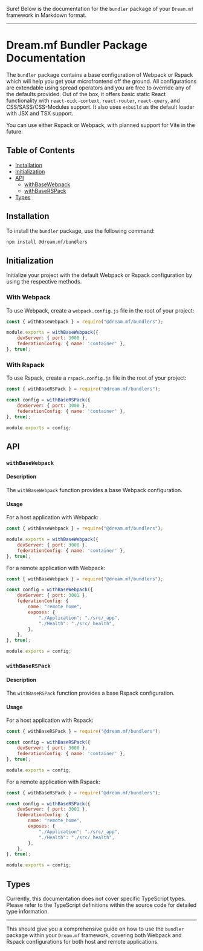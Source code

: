 Sure! Below is the documentation for the `bundler` package of your `Dream.mf` framework in Markdown format.

---

# Dream.mf Bundler Package Documentation

The `bundler` package contains a base configuration of Webpack or Rspack which will help you get your microfrontend off the ground. All configurations are extendable using spread operators and you are free to override any of the defaults provided. Out of the box, it offers basic static React functionality with `react-oidc-context`, `react-router`, `react-query`, and CSS/SASS/CSS-Modules support. It also uses `esbuild` as the default loader with JSX and TSX support.

You can use either Rspack or Webpack, with planned support for Vite in the future.

## Table of Contents

- [Installation](#installation)
- [Initialization](#initialization)
- [API](#api)
  - [withBaseWebpack](#withbasewebpack)
  - [withBaseRSPack](#withbaserpack)
- [Types](#types)

## Installation

To install the `bundler` package, use the following command:

```bash
npm install @dream.mf/bundlers
```

## Initialization

Initialize your project with the default Webpack or Rspack configuration by using the respective methods.

### With Webpack

To use Webpack, create a `webpack.config.js` file in the root of your project:

```javascript
const { withBaseWebpack } = require("@dream.mf/bundlers");

module.exports = withBaseWebpack({
    devServer: { port: 3000 },
    federationConfig: { name: 'container' },
}, true);
```

### With Rspack

To use Rspack, create a `rspack.config.js` file in the root of your project:

```javascript
const { withBaseRSPack } = require("@dream.mf/bundlers");

const config = withBaseRSPack({
    devServer: { port: 3000 },
    federationConfig: { name: 'container' },
}, true);

module.exports = config;
```

## API

### `withBaseWebpack`

#### Description

The `withBaseWebpack` function provides a base Webpack configuration.

#### Usage

For a host application with Webpack:

```javascript
const { withBaseWebpack } = require("@dream.mf/bundlers");

module.exports = withBaseWebpack({
    devServer: { port: 3000 },
    federationConfig: { name: 'container' },
}, true);
```

For a remote application with Webpack:

```javascript
const { withBaseWebpack } = require("@dream.mf/bundlers");

const config = withBaseWebpack({
    devServer: { port: 3001 },
    federationConfig: {
        name: "remote_home",
        exposes: {
            "./Application": "./src/_app",
            "./Health": "./src/_health",
        },
    },
}, true);

module.exports = config;
```

### `withBaseRSPack`

#### Description

The `withBaseRSPack` function provides a base Rspack configuration.

#### Usage

For a host application with Rspack:

```javascript
const { withBaseRSPack } = require("@dream.mf/bundlers");

const config = withBaseRSPack({
    devServer: { port: 3000 },
    federationConfig: { name: 'container' },
}, true);

module.exports = config;
```

For a remote application with Rspack:

```javascript
const { withBaseRSPack } = require("@dream.mf/bundlers");

const config = withBaseRSPack({
    devServer: { port: 3001 },
    federationConfig: {
        name: "remote_home",
        exposes: {
            "./Application": "./src/_app",
            "./Health": "./src/_health",
        },
    },
}, true);

module.exports = config;
```

## Types

Currently, this documentation does not cover specific TypeScript types. Please refer to the TypeScript definitions within the source code for detailed type information.

---

This should give you a comprehensive guide on how to use the `bundler` package within your `Dream.mf` framework, covering both Webpack and Rspack configurations for both host and remote applications.
